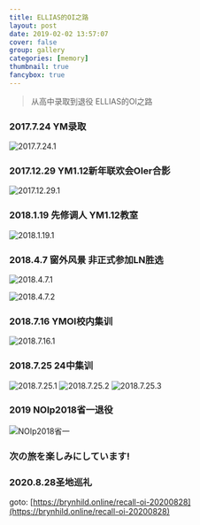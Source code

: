 ```yaml
---
title: ELLIAS的OI之路
layout: post
date: 2019-02-02 13:57:07
cover: false
group: gallery
categories: [memory]
thumbnail: true
fancybox: true
---
```


> 从高中录取到退役
> ELLIAS的OI之路


<!--more-->

### 2017.7.24 YM录取

<fancybox>

![2017.7.24.1](https://cdn.jsdelivr.net/gh/novaELLIAS/CDN_for_ND/img/oi_history/20170724_135654.jpg)

</fancybox>

### 2017.12.29 YM1.12新年联欢会OIer合影

<fancybox>

![2017.12.29.1](https://cdn.jsdelivr.net/gh/novaELLIAS/CDN_for_ND/img/oi_history/72d39e754c42233b.jpg)

</fancybox>

### 2018.1.19 先修调人 YM1.12教室

<fancybox>

![2018.1.19.1](https://cdn.jsdelivr.net/gh/novaELLIAS/CDN_for_ND/img/oi_history/20180119_121125.jpg)

</fancybox>

### 2018.4.7 窗外风景 非正式参加LN胜选

<fancybox>

![2018.4.7.1](https://cdn.jsdelivr.net/gh/novaELLIAS/CDN_for_ND/img/oi_history/20180407_070025.jpg)

![2018.4.7.2](https://cdn.jsdelivr.net/gh/novaELLIAS/CDN_for_ND/img/oi_history/20180407_070031.jpg)

</fancybox>

### 2018.7.16 YMOI校内集训

<fancybox>

![2018.7.16.1](https://cdn.jsdelivr.net/gh/novaELLIAS/CDN_for_ND/img/oi_history/20180716_124407.jpg)

</fancybox>

### 2018.7.25 24中集训

<fancybox>

![2018.7.25.1](https://cdn.jsdelivr.net/gh/novaELLIAS/CDN_for_ND/img/oi_history/20180725_175848.jpg)
![2018.7.25.2](https://cdn.jsdelivr.net/gh/novaELLIAS/CDN_for_ND/img/oi_history/20180725_175938.jpg)
![2018.7.25.3](https://cdn.jsdelivr.net/gh/novaELLIAS/CDN_for_ND/img/oi_history/542e2e5ec1194fa8.jpg)

</fancybox>

### 2019 NOIp2018省一退役

<fancybox>

![NOIp2018省一](https://cdn.jsdelivr.net/gh/novaELLIAS/CDN_for_ND/img/oi_history/20181219134050.jpg)

</fancybox>

### 次の旅を楽しみにしています!

### 2020.8.28圣地巡礼

goto: [https://brynhild.online/recall-oi-20200828](https://brynhild.online/recall-oi-20200828)
